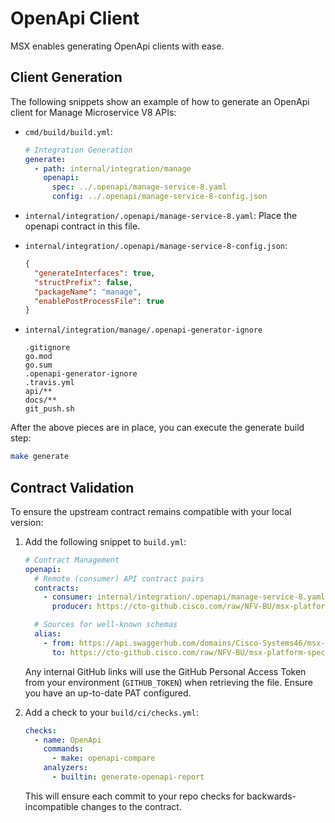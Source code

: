 # OpenApi Client

MSX enables generating OpenApi clients with ease.   

## Client Generation

The following snippets show an example of how to generate an OpenApi client
for Manage Microservice V8 APIs:

- `cmd/build/build.yml`:
  ```yaml
  # Integration Generation
  generate:
    - path: internal/integration/manage
      openapi:
        spec: ../.openapi/manage-service-8.yaml
        config: ../.openapi/manage-service-8-config.json
  ```

- `internal/integration/.openapi/manage-service-8.yaml`:
  Place the openapi contract in this file.

- `internal/integration/.openapi/manage-service-8-config.json`:
  ```json
  {
    "generateInterfaces": true,
    "structPrefix": false,
    "packageName": "manage",
    "enablePostProcessFile": true
  }
  ```

- `internal/integration/manage/.openapi-generator-ignore`
  ```
  .gitignore
  go.mod
  go.sum
  .openapi-generator-ignore
  .travis.yml
  api/**
  docs/**
  git_push.sh
  ```
  
After the above pieces are in place, you can execute the generate build step:

```bash
make generate
```

## Contract Validation

To ensure the upstream contract remains compatible with your local version:


1. Add the following snippet to `build.yml`:

    ```yaml
    # Contract Management
    openapi:
      # Remote (consumer) API contract pairs
      contracts:
        - consumer: internal/integration/.openapi/manage-service-8.yaml
          producer: https://cto-github.cisco.com/raw/NFV-BU/msx-platform-specs/develop/manage-service-8.yaml
    
      # Sources for well-known schemas
      alias:
        - from: https://api.swaggerhub.com/domains/Cisco-Systems46/msx-common-domain/8
          to: https://cto-github.cisco.com/raw/NFV-BU/msx-platform-specs/sdk1.0.10/common-domain-8.yaml
    ```

    Any internal GitHub links will use the GitHub Personal Access Token from your environment
    (`GITHUB_TOKEN`) when retrieving the file.  Ensure you have an up-to-date PAT configured.

2. Add a check to your `build/ci/checks.yml`:

    ```yaml
    checks:
      - name: OpenApi
        commands:
          - make: openapi-compare
        analyzers:
          - builtin: generate-openapi-report
    ```

    This will ensure each commit to your repo checks for backwards-incompatible changes to 
    the contract.
